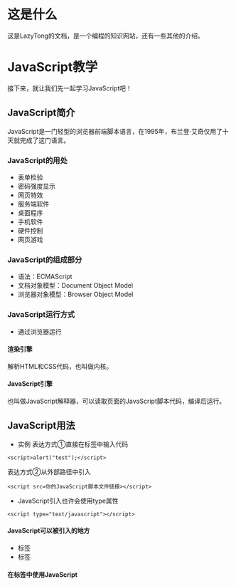 # 这是什么
  这是LazyTong的文档，是一个编程的知识网站，还有一些其他的介绍。
# JavaScript教学
  接下来，就让我们先一起学习JavaScript吧！
## JavaScript简介
JavaScript是一门轻型的浏览器前端脚本语言，在1995年，布兰登·艾奇仅用了十天就完成了这门语言。
### JavaScript的用处
* 表单检验
* 密码强度显示
* 网页特效
* 服务端软件
* 桌面程序
* 手机软件
* 硬件控制
* 网页游戏
### JavaScript的组成部分
* 语法：ECMAScript
* 文档对象模型：Document Object Model
* 浏览器对象模型：Browser Object Model
### JavaScript运行方式
* 通过浏览器运行
#### 渲染引擎
解析HTML和CSS代码，也叫做内核。
#### JavaScript引擎
也叫做JavaScript解释器，可以读取页面的JavaScript脚本代码，编译后运行。
## JavaScript用法
* 实例
表达方式①直接在标签中输入代码
```
<script>alert("test");</script>
```
表达方式②从外部路径中引入
```
<script src=你的JavaScript脚本文件链接></script>
```
* JavaScript引入也许会使用type属性
```
<script type="text/javascript"></script>
```
#### JavaScript可以被引入的地方
* <head>标签
* <body>标签
#### 在<head>标签中使用JavaScript
